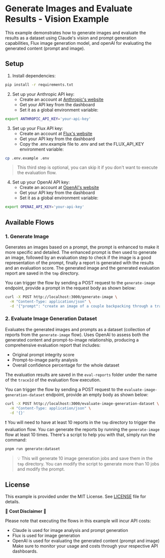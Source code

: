 # Generate Images and Evaluate Results - Vision Example

This example demonstrates how to generate images and evaluate the results as a dataset using Claude's vision and prompt generation capabilities, Flux image generation model, and openAI for evaluating the generated content (prompt and image).

## Setup

1. Install dependencies:
```bash
pip install -r requirements.txt
```

2. Set up your Anthropic API key:
   - Create an account at [Anthropic's website](https://www.anthropic.com/)
   - Get your API key from the dashboard
   - Set it as a global environment variable:
```bash
export ANTHROPIC_API_KEY='your-api-key'
```

3. Set up your Flux API key:
   - Create an account at [Flux's website](https://flux.com/)
   - Get your API key from the dashboard
   - Copy the .env.example file to .env and set the FLUX_API_KEY environment variable:
```bash
cp .env.example .env
```

> This third step is optional, you can skip it if you don't want to execute the evaluation flow.

4. Set up your OpenAI API key:
   - Create an account at [OpenAI's website](https://platform.openai.com/)
   - Get your API key from the dashboard
   - Set it as a global environment variable:
```bash
export OPENAI_API_KEY='your-api-key'
```

## Available Flows
### 1. Generate Image
Generates an images based on a prompt, the prompt is enhanced to make it more specific and detailed. The enhanced prompt is then used to generate an image, followed by an evaluation step to check if the image is a good representation of the prompt, finally a report is generated with the results and an evaluation score. The generated image and the generated evaluation report are saved in the `tmp` directory.

You can trigger the flow by sending a POST request to the `generate-image` endpoint, provide a prompt in the request body as shown below:

```bash
curl -X POST http://localhost:3000/generate-image \
  -H "Content-Type: application/json" \
  -d '{"prompt": "create an image of a couple backpacking through a trail in the easter sierras. use a black and white image style. sketch style."}'
```

### 2. Evaluate Image Generation Dataset
Evaluates the generated images and prompts as a dataset (collection of reports from the `generate-image` flow). Uses OpenAI to assess both the generated content and prompt-to-image relationship, producing a comprehensive evaluation report that includes:
- Original prompt integrity score
- Prompt-to-image parity analysis
- Overall confidence percentage for the whole dataset

The evaluation results are saved in the `eval-reports` folder under the name of the `traceId` of the evaluation flow execution.

You can trigger the flow by sending a POST request to the `evaluate-image-generation-dataset` endpoint, provide an empty body as shown below:

```bash
curl -X POST http://localhost:3000/evaluate-image-generation-dataset \
  -H "Content-Type: application/json" \
  -d '{}'
```

❗ You will need to have at least 10 reports in the `tmp` directory to trigger the evaluation flow. You can generate the reports by running the `generate-image` flow at least 10 times. There's a script to help you with that, simply run the command:

```bash
pnpm run generate:dataset
```

> 💡 This will generate 10 image generation jobs and save them in the `tmp` directory. You can modify the script to generate more than 10 jobs and modify the prompt. 

## License

This example is provided under the MIT License. See [LICENSE](LICENSE) file for details.

🚨 **Cost Disclaimer** 🚨

Please note that executing the flows in this example will incur API costs:
- Claude is used for image analysis and prompt generation
- Flux is used for image generation
- OpenAI is used for evaluating the generated content (prompt and image)
Make sure to monitor your usage and costs through your respective API dashboards.
